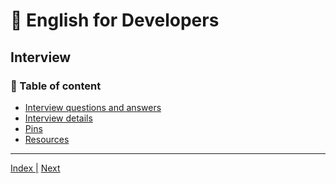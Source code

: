 # :statue_of_liberty: English for Developers


## Interview


### :book: Table of content

- [Interview questions and answers](files/interview_qa.md)
- [Interview details](files/interview_details.md)
- [Pins](files/pins.md)
- [Resources](files/resources.md)

---

[Index |]() [Next](files/interview_qa.md)